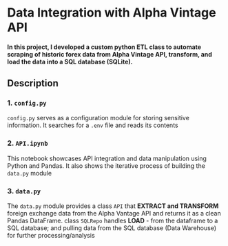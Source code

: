 # Data Integration with Alpha Vintage API
#### In this project, I developed a custom python ETL class to automate scraping of historic forex data from Alpha Vintage API, transform, and load the data into a SQL database (SQLite).

## Description
### 1. `config.py`
`config.py` serves as a configuration module for storing sensitive information. It searches for a `.env` file and reads its contents

### 2. `API.ipynb`
This notebook showcases API integration and data manipulation using Python and Pandas. It also shows the iterative process of building the `data.py` module

### 3. `data.py`
The `data.py` module provides a class `API` that **EXTRACT and TRANSFORM** foreign exchange data from the Alpha Vantage API and returns it as a clean Pandas DataFrame. class `SQLRepo` handles **LOAD** - from the dataframe to a SQL database; and pulling data from the SQL database (Data Warehouse) for further processing/analysis
